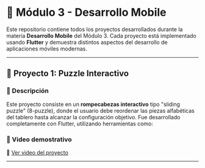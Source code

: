 # 📱 Módulo 3 - Desarrollo Mobile

Este repositorio contiene todos los proyectos desarrollados durante la materia **Desarrollo Mobile** del Módulo 3. Cada proyecto está implementado usando **Flutter** y demuestra distintos aspectos del desarrollo de aplicaciones móviles modernas.

---

## 🚀 Proyecto 1: Puzzle Interactivo

### 🎯 Descripción
Este proyecto consiste en un **rompecabezas interactivo** tipo "sliding puzzle" (8-puzzle), donde el usuario debe reordenar las piezas alfabéticas del tablero hasta alcanzar la configuración objetivo. Fue desarrollado completamente con Flutter, utilizando herramientas como:


### 🎥 Video demostrativo
🔗 [Ver video del proyecto](<https://youtu.be/JJ2xnbO70uc>)

---


